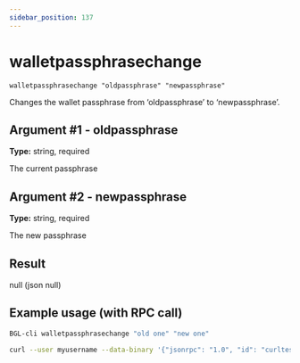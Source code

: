 ```yaml
---
sidebar_position: 137
---
```


# walletpassphrasechange

`walletpassphrasechange "oldpassphrase" "newpassphrase"`

Changes the wallet passphrase from ‘oldpassphrase’ to ‘newpassphrase’.

## Argument #1 - oldpassphrase

**Type:** string, required

The current passphrase

## Argument #2 - newpassphrase

**Type:** string, required

The new passphrase

## Result

null (json null)

## Example usage (with RPC call)

```sh
BGL-cli walletpassphrasechange "old one" "new one"
```

```sh
curl --user myusername --data-binary '{"jsonrpc": "1.0", "id": "curltest", "method": "walletpassphrasechange", "params": ["old one", "new one"]}' -H 'content-type: text/plain;' http://127.0.0.1:8334/
```
